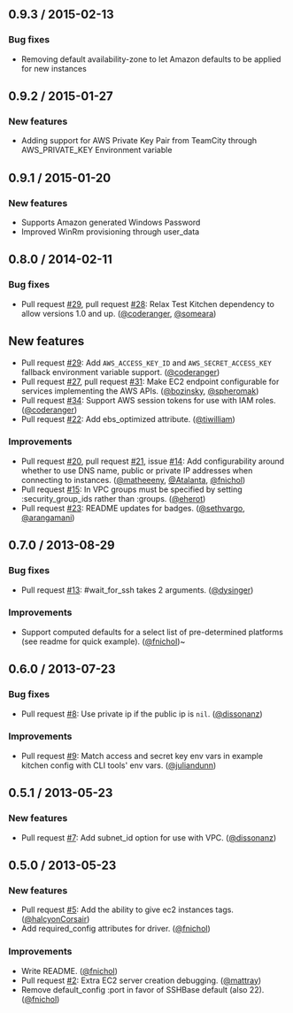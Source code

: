 ## 0.9.3 / 2015-02-13
### Bug fixes
* Removing default availability-zone to let Amazon defaults to be applied for new instances

## 0.9.2 / 2015-01-27
### New features
* Adding support for AWS Private Key Pair from TeamCity through AWS_PRIVATE_KEY Environment variable

## 0.9.1 / 2015-01-20
### New features
* Supports Amazon generated Windows Password
* Improved WinRm provisioning through user_data


## 0.8.0 / 2014-02-11

### Bug fixes

* Pull request [#29][], pull request [#28][]: Relax Test Kitchen dependency to allow versions 1.0 and up. ([@coderanger][], [@someara][])

## New features

* Pull request [#29][]: Add `AWS_ACCESS_KEY_ID` and `AWS_SECRET_ACCESS_KEY` fallback environment variable support. ([@coderanger][])
* Pull request [#27][], pull request [#31][]: Make EC2 endpoint configurable for services implementing the AWS APIs. ([@bozinsky][], [@spheromak][])
* Pull request [#34][]: Support AWS session tokens for use with IAM roles. ([@coderanger][])
* Pull request [#22][]: Add ebs_optimized attribute. ([@tiwilliam][])

### Improvements

* Pull request [#20][], pull request [#21][], issue [#14][]: Add configurability around whether to use DNS name, public or private IP addresses when connecting to instances. ([@matheeeny][], [@Atalanta][], [@fnichol][])
* Pull request [#15][]: In VPC groups must be specified by setting :security_group_ids rather than :groups. ([@eherot][])
* Pull request [#23][]: README updates for badges. ([@sethvargo][], [@arangamani][])


## 0.7.0 / 2013-08-29

### Bug fixes

* Pull request [#13][]: #wait_for_ssh takes 2 arguments. ([@dysinger][])

### Improvements

* Support computed defaults for a select list of pre-determined platforms (see readme for quick example). ([@fnichol][])~


## 0.6.0 / 2013-07-23

### Bug fixes

* Pull request [#8][]: Use private ip if the public ip is `nil`. ([@dissonanz][])

### Improvements

* Pull request [#9][]: Match access and secret key env vars in example kitchen config with CLI tools' env vars. ([@juliandunn][])


## 0.5.1 / 2013-05-23

### New features

* Pull request [#7][]: Add subnet\_id option for use with VPC. ([@dissonanz][])


## 0.5.0 / 2013-05-23

### New features

* Pull request [#5][]: Add the ability to give ec2 instances tags. ([@halcyonCorsair][])
* Add required_config attributes for driver. ([@fnichol][])

### Improvements

* Write README. ([@fnichol][])
* Pull request [#2][]: Extra EC2 server creation debugging. ([@mattray][])
* Remove default_config :port in favor of SSHBase default (also 22). ([@fnichol][])

<!--- The following link definition list is generated by PimpMyChangelog --->
[#2]: https://github.com/opscode/kitchen-ec2/issues/2
[#5]: https://github.com/opscode/kitchen-ec2/issues/5
[#7]: https://github.com/opscode/kitchen-ec2/issues/7
[#8]: https://github.com/opscode/kitchen-ec2/issues/8
[#9]: https://github.com/opscode/kitchen-ec2/issues/9
[#13]: https://github.com/opscode/kitchen-ec2/issues/13
[#14]: https://github.com/opscode/kitchen-ec2/issues/14
[#15]: https://github.com/opscode/kitchen-ec2/issues/15
[#20]: https://github.com/opscode/kitchen-ec2/issues/20
[#21]: https://github.com/opscode/kitchen-ec2/issues/21
[#22]: https://github.com/opscode/kitchen-ec2/issues/22
[#23]: https://github.com/opscode/kitchen-ec2/issues/23
[#27]: https://github.com/opscode/kitchen-ec2/issues/27
[#28]: https://github.com/opscode/kitchen-ec2/issues/28
[#29]: https://github.com/opscode/kitchen-ec2/issues/29
[#31]: https://github.com/opscode/kitchen-ec2/issues/31
[#34]: https://github.com/opscode/kitchen-ec2/issues/34
[@Atalanta]: https://github.com/Atalanta
[@arangamani]: https://github.com/arangamani
[@bozinsky]: https://github.com/bozinsky
[@coderanger]: https://github.com/coderanger
[@dissonanz]: https://github.com/dissonanz
[@dysinger]: https://github.com/dysinger
[@eherot]: https://github.com/eherot
[@fnichol]: https://github.com/fnichol
[@halcyonCorsair]: https://github.com/halcyonCorsair
[@juliandunn]: https://github.com/juliandunn
[@matheeeny]: https://github.com/matheeeny
[@mattray]: https://github.com/mattray
[@sethvargo]: https://github.com/sethvargo
[@someara]: https://github.com/someara
[@spheromak]: https://github.com/spheromak
[@tiwilliam]: https://github.com/tiwilliam
